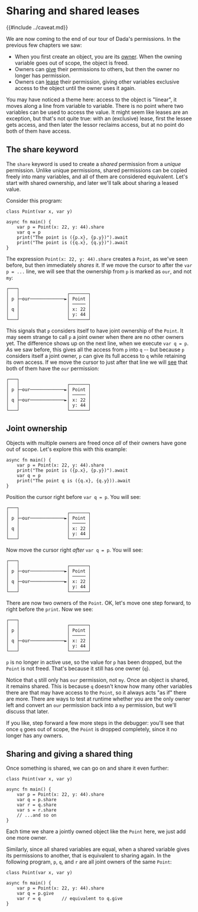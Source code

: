 # Sharing and shared leases

{{#include ../caveat.md}}

We are now coming to the end of our tour of Dada's permissions. In the previous few chapters we saw:

* When you first create an object, you are its [owner](./create.md). When the owning variable goes out of scope, the object is freed.
* Owners can [give](./give.md) their permissions to others, but then the owner no longer has permission.
* Owners can [lease](./lease.md) their permission, giving other variables exclusive access to the object until the owner uses it again.

You may have noticed a theme here: access to the object is "linear", it moves along a line from variable to variable. There is no point where two variables can be used to access the value. It might seem like leases are an exception, but that's not quite true: with an (exclusive) lease, first the lessee gets access, and then later the lessor reclaims access, but at no point do both of them have access.

## The share keyword

The `share` keyword is used to create a *shared* permission from a *unique* permission. Unlike unique permissions, shared permissions can be copied freely into many variables, and all of them are considered equivalent. Let's start with shared ownership, and later we'll talk about sharing a leased value.

Consider this program:

```
class Point(var x, var y)

async fn main() {
    var p = Point(x: 22, y: 44).share
    var q = p
    print("The point is ({p.x}, {p.y})").await
    print("The point is ({q.x}, {q.y})").await
}
```

The expression `Point(x: 22, y: 44).share` creates a `Point`, as we've seen before, but then immediately *shares* it. If we move the cursor to after the `var p = ...` line, we will see that the ownership from `p` is marked as `our`, and not `my`:

```
┌───┐
│   │                  ┌───────┐
│ p ├─our─────────────►│ Point │
│   │                  │ ───── │
│ q │                  │ x: 22 │
│   │                  │ y: 44 │
└───┘                  └───────┘
```

This signals that `p` considers itself to have joint ownership of the `Point`. It may seem strange to call `p` a joint owner when there are no other owners yet. The difference shows up on the next line, when we execute `var q = p`. As we saw before, this gives all the access from `p` into `q` -- but because `p` considers itself a joint owner, `p` can give its full access to `q` while retaining its own access. If we move the cursor to just after that line we will [see](https://asciiflow.com/#/share/eJyrVspLzE1VssorzcnRUcpJrEwtUrJSqo5RqohRsrK0MNOJUaoEsowsDYGsktSKEiAnRunRlD3IKCYmD0gqKChASDSAphiLxgKomtxKPGrR0bRdIK0B%2BZl5JQrEuAHdHUiaCvG5kbAbKqwUjIyIc0OllYKJCUIpintICjilWqVaANIL5SU%3D) that both of them have the `our` permission:

```
┌───┐
│   │                  ┌───────┐
│ p ├─our─────────────►│ Point │
│   │                  │ ───── │
│ q ├─our─────────────►│ x: 22 │
│   │                  │ y: 44 │
└───┘                  └───────┘
```

## Joint ownership

Objects with multiple owners are freed once *all* of their owners have gone out of scope. Let's explore this with this example:

```
async fn main() {
    var p = Point(x: 22, y: 44).share
    print("The point is ({p.x}, {p.y})").await
    var q = p
    print("The point q is ({q.x}, {q.y})).await
}
```

Position the cursor right before `var q = p`. You will see:

```
┌───┐
│   │                  ┌───────┐
│ p ├─our─────────────►│ Point │
│   │                  │ ───── │
│ q │                  │ x: 22 │
│   │                  │ y: 44 │
└───┘                  └───────┘
```

Now move the cursor right *after* `var q = p`. You will see:

```
┌───┐
│   │                  ┌───────┐
│ p ├─our─────────────►│ Point │
│   │                  │ ───── │
│ q ├─our─────────────►│ x: 22 │
│   │                  │ y: 44 │
└───┘                  └───────┘
```

There are now two owners of the `Point`. OK, let's move one step forward, to right before the `print`. Now we see:

```
┌───┐
│   │                  ┌───────┐
│ p │                  │ Point │
│   │                  │ ───── │
│ q ├─our─────────────►│ x: 22 │
│   │                  │ y: 44 │
└───┘                  └───────┘
```

`p` is no longer in active use, so the value for `p` has been dropped, but the `Point` is not freed. That's because it still has one owner (`q`). 

Notice that `q` still only has `our` permission, not `my`. Once an object is shared, it remains shared. This is because `q` doesn't know how many other variables there are that may have access to the `Point`, so it always acts "as if" there are more. There are ways to test at runtime whether you are the only owner left and convert an `our` permission back into a `my` permission, but we'll discuss that later.

If you like, step forward a few more steps in the debugger: you'll see that once `q` goes out of scope, the `Point` is dropped completely, since it no longer has any owners.

## Sharing and giving a shared thing

Once something is shared, we can go on and share it even further:

```
class Point(var x, var y)

async fn main() {
    var p = Point(x: 22, y: 44).share
    var q = p.share
    var r = q.share
    var s = r.share
    // ...and so on
}
```

Each time we share a jointly owned object like the `Point` here, we just add one more owner.

Similarly, since all shared variables are equal, when a shared variable gives its permissions to another, that is equivalent to sharing again. In the following program, `p`, `q`, and `r` are all joint owners of the same `Point`:

```
class Point(var x, var y)

async fn main() {
    var p = Point(x: 22, y: 44).share
    var q = p.give
    var r = q        // equivalent to q.give
}
```
